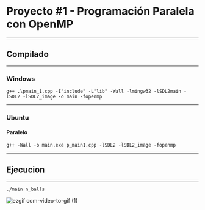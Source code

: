 # Proyecto #1 - Programación Paralela con OpenMP

<hr>

## Compilado

<hr>

### Windows

```
g++ .\pmain_1.cpp -I"include" -L"lib" -Wall -lmingw32 -lSDL2main -lSDL2 -lSDL2_image -o main -fopenmp
```

<hr>

### Ubuntu

#### Paralelo
```
g++ -Wall -o main.exe p_main1.cpp -lSDL2 -lSDL2_image -fopenmp
```


<hr>

## Ejecucion

<hr>

```
./main n_balls
```


![ezgif com-video-to-gif (1)](https://user-images.githubusercontent.com/28350445/226826695-3c27121c-7f45-4d39-b8dc-3fbfd747fa28.gif)
